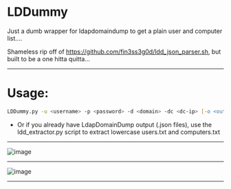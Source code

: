 # LDDummy
Just a dumb wrapper for ldapdomaindump to get a plain user and computer list....

Shameless rip off of https://github.com/fin3ss3g0d/ldd_json_parser.sh, but built to be a one hitta quitta...
___
# Usage: 
```zsh
LDDummy.py -u <username> -p <password> -d <domain> -dc <dc-ip> [-o <output_directory>]
```
* Or if you already have LdapDomainDump output (.json files), use the ldd_extractor.py script to extract lowercase users.txt and computers.txt
---  
![image](https://github.com/mattmillen15/LDDummy/assets/68832392/f575e731-ce0c-461e-810e-dd71aaec4ecc)
___
![image](https://github.com/mattmillen15/LDDummy/assets/68832392/a99618a5-0b50-4f17-951c-e5589e3962a1)
___
